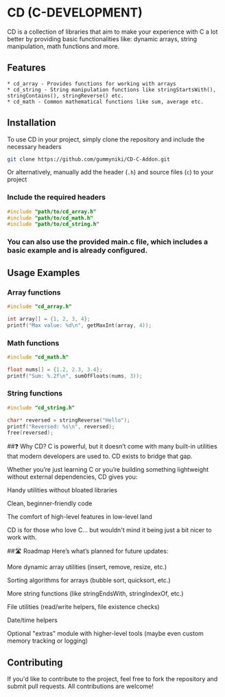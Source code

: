 # CD (C-DEVELOPMENT)
CD is a collection of libraries that aim to make your experience with C a lot better by providing basic functionalities like: dynamic arrays, string manipulation, math functions and more.

## Features
```
* cd_array - Provides functions for working with arrays
* cd_string - String manipulation functions like stringStartsWith(), stringContains(), stringReverse() etc.
* cd_math - Common mathematical functions like sum, average etc.
```

## Installation
To use CD in your project, simply clone the repository and include the necessary headers

```bash
git clone https://github.com/gummyniki/CD-C-Addon.git
```

Or alternatively, manually add the header (```.h```) and source files (```c```) to your project


### Include the required headers
```C
#include "path/to/cd_array.h"
#include "path/to/cd_math.h"
#include "path/to/cd_string.h"
```

### You can also use the provided main.c file, which includes a basic example and is already configured.




## Usage Examples

### Array functions

```C
#include "cd_array.h"

int array[] = {1, 2, 3, 4};
printf("Max value: %d\n", getMaxInt(array, 4));
```


### Math functions

```C
#include "cd_math.h"

float nums[] = {1.2, 2.3, 3.4};
printf("Sum: %.2f\n", sumOfFloats(nums, 3));
```


### String functions

```C
#include "cd_string.h"

char* reversed = stringReverse("Hello");
printf("Reversed: %s\n", reversed);
free(reversed);
```
##❓ Why CD?
C is powerful, but it doesn’t come with many built-in utilities that modern developers are used to. CD exists to bridge that gap.

Whether you’re just learning C or you’re building something lightweight without external dependencies, CD gives you:

Handy utilities without bloated libraries

Clean, beginner-friendly code

The comfort of high-level features in low-level land

CD is for those who love C... but wouldn't mind it being just a bit nicer to work with.




##🛣️ Roadmap
Here’s what’s planned for future updates:

 More dynamic array utilities (insert, remove, resize, etc.)

 Sorting algorithms for arrays (bubble sort, quicksort, etc.)

 More string functions (like stringEndsWith, stringIndexOf, etc.)

 File utilities (read/write helpers, file existence checks)

 Date/time helpers

 Optional "extras" module with higher-level tools (maybe even custom memory tracking or logging)




## Contributing

If you'd like to contribute to the project, feel free to fork the repository and submit pull requests. All contributions are welcome!


